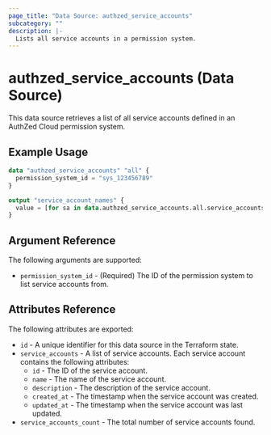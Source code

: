```yaml
---
page_title: "Data Source: authzed_service_accounts"
subcategory: ""
description: |-
  Lists all service accounts in a permission system.
---
```


# authzed_service_accounts (Data Source)

This data source retrieves a list of all service accounts defined in an AuthZed Cloud permission system.

## Example Usage

```terraform
data "authzed_service_accounts" "all" {
  permission_system_id = "sys_123456789"
}

output "service_account_names" {
  value = [for sa in data.authzed_service_accounts.all.service_accounts : sa.name]
}
```

## Argument Reference

The following arguments are supported:

* `permission_system_id` - (Required) The ID of the permission system to list service accounts from.

## Attributes Reference

The following attributes are exported:

* `id` - A unique identifier for this data source in the Terraform state.
* `service_accounts` - A list of service accounts. Each service account contains the following attributes:
  * `id` - The ID of the service account.
  * `name` - The name of the service account.
  * `description` - The description of the service account.
  * `created_at` - The timestamp when the service account was created.
  * `updated_at` - The timestamp when the service account was last updated.
* `service_accounts_count` - The total number of service accounts found. 
